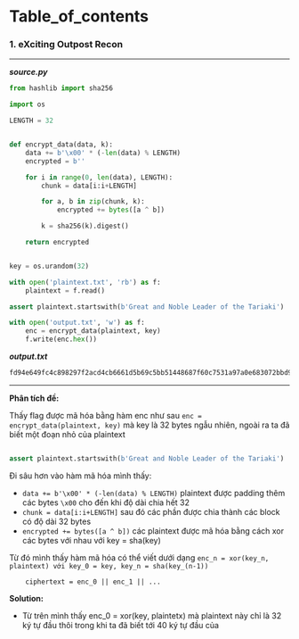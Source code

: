Table_of_contents
=================



### 1. eXciting Outpost Recon

----

**_source.py_**

```py
from hashlib import sha256

import os

LENGTH = 32


def encrypt_data(data, k):
    data += b'\x00' * (-len(data) % LENGTH)
    encrypted = b''

    for i in range(0, len(data), LENGTH):
        chunk = data[i:i+LENGTH]

        for a, b in zip(chunk, k):
            encrypted += bytes([a ^ b])

        k = sha256(k).digest()

    return encrypted


key = os.urandom(32)

with open('plaintext.txt', 'rb') as f:
    plaintext = f.read()

assert plaintext.startswith(b'Great and Noble Leader of the Tariaki')       # have to make sure we are aptly sycophantic

with open('output.txt', 'w') as f:
    enc = encrypt_data(plaintext, key)
    f.write(enc.hex())

```

**_output.txt_**


```txt
fd94e649fc4c898297f2acd4cb6661d5b69c5bb51448687f60c7531a97a0e683072bbd92adc5a871e9ab3c188741948e20ef9afe8bcc601555c29fa6b61de710a718571c09e89027413e2d94fd3126300eff106e2e4d0d4f7dc8744827731dc6ee587a982f4599a2dec253743c02b9ae1c3847a810778a20d1dff34a2c69b11c06015a8212d242ef807edbf888f56943065d730a703e27fa3bbb2f1309835469a3e0c8ded7d676ddb663fdb6508db9599018cb4049b00a5ba1690ca205e64ddc29fd74a6969b7dead69a7341ff4f32a3f09c349d92e0b21737f26a85bfa2a10d
```


----

**Phân tích đề:**

Thấy flag được mã hóa bằng hàm enc như sau `enc = encrypt_data(plaintext, key)` mà key là 32 bytes ngẫu nhiên, ngoài ra ta đã biết một đoạn nhỏ của plaintext

```py

assert plaintext.startswith(b'Great and Noble Leader of the Tariaki')
```

Đi sâu hơn vào hàm mã hóa mình thấy:

+ `data += b'\x00' * (-len(data) % LENGTH)` plaintext được padding thêm các bytes `\x00` cho đến khi độ dài chia hết 32
+ `chunk = data[i:i+LENGTH]` sau đó các phần được chia thành các block có độ dài 32 bytes
+ `encrypted += bytes([a ^ b])` các plaintext được mã hóa bằng cách xor các bytes với nhau với key = sha(key)

Từ đó mình thấy hàm mã hóa có thể viết dưới dạng `enc_n = xor(key_n, plaintext) với key_0 = key, key_n = sha(key_(n-1))`

        ciphertext = enc_0 || enc_1 || ...
        
**Solution:**

+ Từ trên mình thấy enc_0 = xor(key, plaintetx) mà plaintext này chỉ là 32 ký tự đầu thôi trong khi ta đã biết tới 40 ký tự đầu của 
